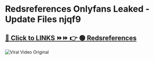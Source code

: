 
 # Redsreferences Onlyfans Leaked - Update Files njqf9

## <h2><a href="https://clipsfans.com/Redsreferences&ref=git">🔗 Click to LINKS ⏩⏩ 👉 🟢 Redsreferences </a></h2>

<a href="https://clipsfans.com/Redsreferences&ref=git" rel="nofollow" data-target="animated-image.originalLink"><img src="https://i.ibb.co.com/xMMVF88/686577567.gif" alt="Viral Video Original" style="max-width: 100%; display: inline-block;" data-target="animated-image.originalImage"></a>

